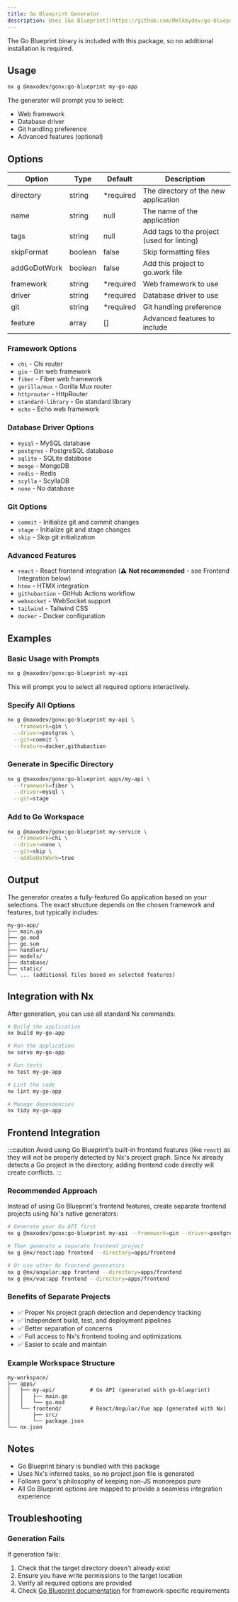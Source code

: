 ```yaml
---
title: Go Blueprint Generator
description: Uses [Go Blueprint](https://github.com/Melkeydev/go-blueprint) to generate Go applications with various frameworks and features. This generator integrates Go Blueprint's powerful scaffolding capabilities with Nx's workflow
---
```


The Go Blueprint binary is included with this package, so no additional installation is required.

## Usage

```bash
nx g @naxodev/gonx:go-blueprint my-go-app
```

The generator will prompt you to select:

- Web framework
- Database driver
- Git handling preference
- Advanced features (optional)

## Options

| Option       | Type    | Default    | Description                                |
| ------------ | ------- | ---------- | ------------------------------------------ |
| directory    | string  | \*required | The directory of the new application       |
| name         | string  | null       | The name of the application                |
| tags         | string  | null       | Add tags to the project (used for linting) |
| skipFormat   | boolean | false      | Skip formatting files                      |
| addGoDotWork | boolean | false      | Add this project to go.work file           |
| framework    | string  | \*required | Web framework to use                       |
| driver       | string  | \*required | Database driver to use                     |
| git          | string  | \*required | Git handling preference                    |
| feature      | array   | []         | Advanced features to include               |

### Framework Options

- `chi` - Chi router
- `gin` - Gin web framework
- `fiber` - Fiber web framework
- `gorilla/mux` - Gorilla Mux router
- `httprouter` - HttpRouter
- `standard-library` - Go standard library
- `echo` - Echo web framework

### Database Driver Options

- `mysql` - MySQL database
- `postgres` - PostgreSQL database
- `sqlite` - SQLite database
- `mongo` - MongoDB
- `redis` - Redis
- `scylla` - ScyllaDB
- `none` - No database

### Git Options

- `commit` - Initialize git and commit changes
- `stage` - Initialize git and stage changes
- `skip` - Skip git initialization

### Advanced Features

- `react` - React frontend integration (⚠️ **Not recommended** - see Frontend Integration below)
- `htmx` - HTMX integration
- `githubaction` - GitHub Actions workflow
- `websocket` - WebSocket support
- `tailwind` - Tailwind CSS
- `docker` - Docker configuration

## Examples

### Basic Usage with Prompts

```bash
nx g @naxodev/gonx:go-blueprint my-api
```

This will prompt you to select all required options interactively.

### Specify All Options

```bash
nx g @naxodev/gonx:go-blueprint my-api \
  --framework=gin \
  --driver=postgres \
  --git=commit \
  --feature=docker,githubaction
```

### Generate in Specific Directory

```bash
nx g @naxodev/gonx:go-blueprint apps/my-api \
  --framework=fiber \
  --driver=mysql \
  --git=stage
```

### Add to Go Workspace

```bash
nx g @naxodev/gonx:go-blueprint my-service \
  --framework=chi \
  --driver=none \
  --git=skip \
  --addGoDotWork=true
```

## Output

The generator creates a fully-featured Go application based on your selections. The exact structure depends on the chosen framework and features, but typically includes:

```
my-go-app/
├── main.go
├── go.mod
├── go.sum
├── handlers/
├── models/
├── database/
├── static/
└── ... (additional files based on selected features)
```

## Integration with Nx

After generation, you can use all standard Nx commands:

```bash
# Build the application
nx build my-go-app

# Run the application
nx serve my-go-app

# Run tests
nx test my-go-app

# Lint the code
nx lint my-go-app

# Manage dependencies
nx tidy my-go-app
```

## Frontend Integration

:::caution
Avoid using Go Blueprint's built-in frontend features (like `react`) as they will not be properly detected by Nx's project graph. Since Nx already detects a Go project in the directory, adding frontend code directly will create conflicts.
:::

### Recommended Approach

Instead of using Go Blueprint's frontend features, create separate frontend projects using Nx's native generators:

```bash
# Generate your Go API first
nx g @naxodev/gonx:go-blueprint my-api --framework=gin --driver=postgres --git=skip

# Then generate a separate frontend project
nx g @nx/react:app frontend --directory=apps/frontend

# Or use other Nx frontend generators
nx g @nx/angular:app frontend --directory=apps/frontend
nx g @nx/vue:app frontend --directory=apps/frontend
```

### Benefits of Separate Projects

- ✅ Proper Nx project graph detection and dependency tracking
- ✅ Independent build, test, and deployment pipelines
- ✅ Better separation of concerns
- ✅ Full access to Nx's frontend tooling and optimizations
- ✅ Easier to scale and maintain

### Example Workspace Structure

```
my-workspace/
├── apps/
│   ├── my-api/           # Go API (generated with go-blueprint)
│   │   ├── main.go
│   │   └── go.mod
│   └── frontend/         # React/Angular/Vue app (generated with Nx)
│       ├── src/
│       └── package.json
└── nx.json
```

## Notes

- Go Blueprint binary is bundled with this package
- Uses Nx's inferred tasks, so no project.json file is generated
- Follows gonx's philosophy of keeping non-JS monorepos pure
- All Go Blueprint options are mapped to provide a seamless integration experience

## Troubleshooting

### Generation Fails

If generation fails:

1. Check that the target directory doesn't already exist
2. Ensure you have write permissions to the target location
3. Verify all required options are provided
4. Check [Go Blueprint documentation](https://docs.go-blueprint.dev/) for framework-specific requirements
